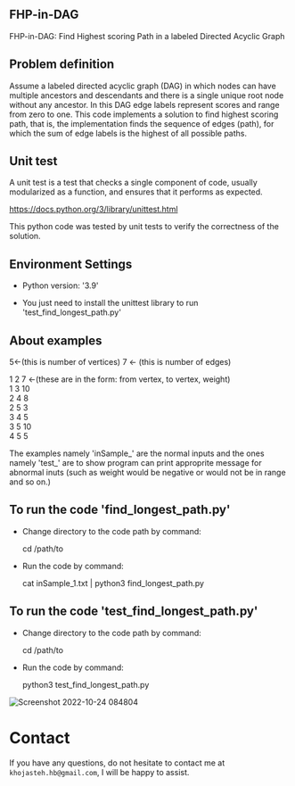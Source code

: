 ## FHP-in-DAG
FHP-in-DAG: Find Highest scoring Path in a labeled Directed Acyclic Graph


## Problem definition
Assume a labeled directed acyclic graph (DAG) in which nodes can have multiple ancestors and descendants and there is a single unique root node without any ancestor. In this DAG edge labels represent scores and range from zero to one. This code implements a solution to find highest scoring path, that is, the implementation finds the sequence of edges (path), for which the sum of edge labels is the highest of all possible paths.


## Unit test
A unit test is a test that checks a single component of code, usually modularized as a function, and ensures that it performs as expected.

https://docs.python.org/3/library/unittest.html

This python code was tested by unit tests to verify the correctness of the solution.


## Environment Settings
- Python version:  '3.9'

-  You just need to install the unittest library to run 'test_find_longest_path.py'  

## About examples

5<-(this is number of vertices) 7 <- (this is number of edges)  

1 2 7 <-(these are in the form: from vertex, to vertex, weight)  
1 3 10  
2 4 8  
2 5 3  
3 4 5  
3 5 10  
4 5 5  

The examples namely 'inSample_' are the normal inputs and the ones namely 'test_' are to show program can print approprite message for abnormal inuts (such as weight would be negative or would not be in range and so on.) 

## To run the code 'find_longest_path.py'

- Change directory to the code path by command:

  cd /path/to

- Run the code by command:

  cat inSample_1.txt | python3 find_longest_path.py


## To run the code 'test_find_longest_path.py'

- Change directory to the code path by command:

  cd /path/to

- Run the code by command:
  
  python3 test_find_longest_path.py

![Screenshot 2022-10-24 084804](https://user-images.githubusercontent.com/72028345/197453787-b7b1221d-e9d1-4e4c-9cf5-bb0ebb0ad1b6.png)

# Contact
If you have any questions, do not hesitate to contact me at `khojasteh.hb@gmail.com`, I will be happy to assist.

